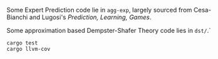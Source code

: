 Some Expert Prediction code lie in `agg-exp`, largely sourced from Cesa-Bianchi and Lugosi's *Prediction, Learning, Games*.

Some approximation based Dempster-Shafer Theory code lies in `dst/`.`

```
cargo test
cargo llvm-cov
```

